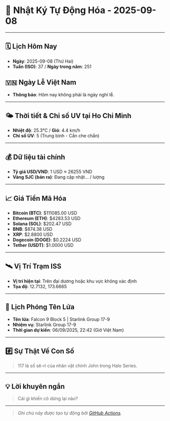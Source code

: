 # 🚀 Nhật Ký Tự Động Hóa - 2025-09-08

---
<!-- CALENDAR-MODULE -->
## 🗓️ Lịch Hôm Nay
- **Ngày**: 2025-09-08 (Thứ Hai)
- **Tuần (ISO)**: 37 / **Ngày trong năm**: 251

<!-- HOLIDAY-MODULE -->
## 🇻🇳 Ngày Lễ Việt Nam
- **Thông báo**: Hôm nay không phải là ngày nghỉ lễ.

---
<!-- WEATHER-UV-MODULE -->
## 🌤️ Thời tiết & Chỉ số UV tại Ho Chi Minh
- **Nhiệt độ**: 25.3°C / **Gió**: 4.4 km/h
- **Chỉ số UV**: 5 (Trung bình - Cần che chắn)

---
<!-- FINANCE-MODULE -->
## 💰 Dữ liệu tài chính
- **Tỷ giá USD/VND**: 1 USD ≈ 26255 VND
- **Vàng SJC (bán ra)**: Đang cập nhật... / lượng

---
<!-- CRYPTO-MODULE -->
## 📈 Giá Tiền Mã Hóa
- **Bitcoin (BTC)**: $111085.00 USD
- **Ethereum (ETH)**: $4283.53 USD
- **Solana (SOL)**: $202.47 USD
- **BNB**: $874.38 USD
- **XRP**: $2.8800 USD
- **Dogecoin (DOGE)**: $0.2224 USD
- **Tether (USDT)**: $1.0000 USD

---
<!-- ISS-MODULE -->
## 🛰️ Vị Trí Trạm ISS
- **Vị trí hiện tại**: Trên đại dương hoặc khu vực không xác định
- **Tọa độ**: 12.7132, 173.6665

---
<!-- LAUNCH-MODULE -->
## 🚀 Lịch Phóng Tên Lửa
- **Tên lửa**: Falcon 9 Block 5 | Starlink Group 17-9
- **Nhiệm vụ**: Starlink Group 17-9
- **Thời gian dự kiến**: 06/09/2025, 22:42 (Giờ Việt Nam)

---
<!-- NUMBERS-MODULE -->
## #️⃣ Sự Thật Về Con Số
> 117 là số sê-ri của nhân vật chính John trong Halo Series.

---
<!-- ADVICE-MODULE -->
## 💡 Lời khuyên ngắn
> Cái gì khiến cô dừng lại nào?

---
<!-- FOOTER-MODULE -->
> *Ghi chú này được tạo tự động bởi [GitHub Actions](https://github.com/features/actions).*

